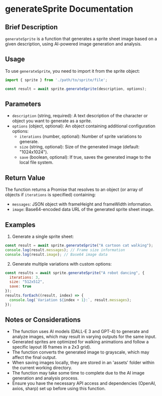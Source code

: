 # generateSprite Documentation

## Brief Description

`generateSprite` is a function that generates a sprite sheet image based on a given description, using AI-powered image generation and analysis.

## Usage

To use `generateSprite`, you need to import it from the sprite object:

```javascript
import { sprite } from './path/to/sprite/file';

const result = await sprite.generateSprite(description, options);
```

## Parameters

- `description` (string, required): A text description of the character or object you want to generate as a sprite.
- `options` (object, optional): An object containing additional configuration options:
  - `iterations` (number, optional): Number of sprite variations to generate.
  - `size` (string, optional): Size of the generated image (default: "1024x1024").
  - `save` (boolean, optional): If true, saves the generated image to the local file system.

## Return Value

The function returns a Promise that resolves to an object (or array of objects if `iterations` is specified) containing:
- `messages`: JSON object with frameHeight and frameWidth information.
- `image`: Base64-encoded data URL of the generated sprite sheet image.

## Examples

1. Generate a single sprite sheet:

```javascript
const result = await sprite.generateSprite("A cartoon cat walking");
console.log(result.messages); // Frame size information
console.log(result.image); // Base64 image data
```

2. Generate multiple variations with custom options:

```javascript
const results = await sprite.generateSprite("A robot dancing", {
  iterations: 3,
  size: "512x512",
  save: true
});
results.forEach((result, index) => {
  console.log(`Variation ${index + 1}:`, result.messages);
});
```

## Notes or Considerations

- The function uses AI models (DALL-E 3 and GPT-4) to generate and analyze images, which may result in varying outputs for the same input.
- Generated sprites are optimized for walking animations and follow a specific layout (6 frames in a 2x3 grid).
- The function converts the generated image to grayscale, which may affect the final output.
- When saving images locally, they are stored in an 'assets' folder within the current working directory.
- The function may take some time to complete due to the AI image generation and analysis process.
- Ensure you have the necessary API access and dependencies (OpenAI, axios, sharp) set up before using this function.